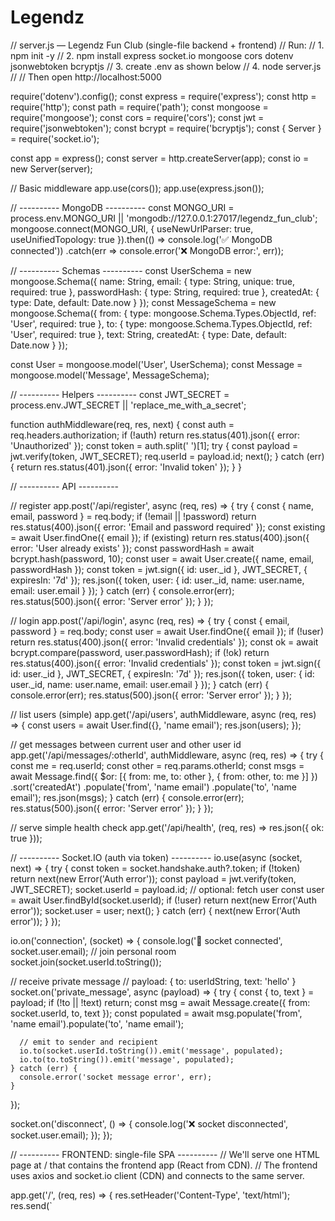 # Legendz
// server.js — Legendz Fun Club (single-file backend + frontend)
// Run:
// 1. npm init -y
// 2. npm install express socket.io mongoose cors dotenv jsonwebtoken bcryptjs
// 3. create .env as shown below
// 4. node server.js
//
// Then open http://localhost:5000

require('dotenv').config();
const express = require('express');
const http = require('http');
const path = require('path');
const mongoose = require('mongoose');
const cors = require('cors');
const jwt = require('jsonwebtoken');
const bcrypt = require('bcryptjs');
const { Server } = require('socket.io');

const app = express();
const server = http.createServer(app);
const io = new Server(server);

// Basic middleware
app.use(cors());
app.use(express.json());

// ---------- MongoDB ----------
const MONGO_URI = process.env.MONGO_URI || 'mongodb://127.0.0.1:27017/legendz_fun_club';
mongoose.connect(MONGO_URI, {
  useNewUrlParser: true,
  useUnifiedTopology: true
}).then(() => console.log('✅ MongoDB connected'))
  .catch(err => console.error('❌ MongoDB error:', err));

// ---------- Schemas ----------
const UserSchema = new mongoose.Schema({
  name: String,
  email: { type: String, unique: true, required: true },
  passwordHash: { type: String, required: true },
  createdAt: { type: Date, default: Date.now }
});
const MessageSchema = new mongoose.Schema({
  from: { type: mongoose.Schema.Types.ObjectId, ref: 'User', required: true },
  to: { type: mongoose.Schema.Types.ObjectId, ref: 'User', required: true },
  text: String,
  createdAt: { type: Date, default: Date.now }
});

const User = mongoose.model('User', UserSchema);
const Message = mongoose.model('Message', MessageSchema);

// ---------- Helpers ----------
const JWT_SECRET = process.env.JWT_SECRET || 'replace_me_with_a_secret';

function authMiddleware(req, res, next) {
  const auth = req.headers.authorization;
  if (!auth) return res.status(401).json({ error: 'Unauthorized' });
  const token = auth.split(' ')[1];
  try {
    const payload = jwt.verify(token, JWT_SECRET);
    req.userId = payload.id;
    next();
  } catch (err) {
    return res.status(401).json({ error: 'Invalid token' });
  }
}

// ---------- API ----------

// register
app.post('/api/register', async (req, res) => {
  try {
    const { name, email, password } = req.body;
    if (!email || !password) return res.status(400).json({ error: 'Email and password required' });
    const existing = await User.findOne({ email });
    if (existing) return res.status(400).json({ error: 'User already exists' });
    const passwordHash = await bcrypt.hash(password, 10);
    const user = await User.create({ name, email, passwordHash });
    const token = jwt.sign({ id: user._id }, JWT_SECRET, { expiresIn: '7d' });
    res.json({ token, user: { id: user._id, name: user.name, email: user.email } });
  } catch (err) {
    console.error(err);
    res.status(500).json({ error: 'Server error' });
  }
});

// login
app.post('/api/login', async (req, res) => {
  try {
    const { email, password } = req.body;
    const user = await User.findOne({ email });
    if (!user) return res.status(400).json({ error: 'Invalid credentials' });
    const ok = await bcrypt.compare(password, user.passwordHash);
    if (!ok) return res.status(400).json({ error: 'Invalid credentials' });
    const token = jwt.sign({ id: user._id }, JWT_SECRET, { expiresIn: '7d' });
    res.json({ token, user: { id: user._id, name: user.name, email: user.email } });
  } catch (err) {
    console.error(err);
    res.status(500).json({ error: 'Server error' });
  }
});

// list users (simple)
app.get('/api/users', authMiddleware, async (req, res) => {
  const users = await User.find({}, 'name email');
  res.json(users);
});

// get messages between current user and other user id
app.get('/api/messages/:otherId', authMiddleware, async (req, res) => {
  try {
    const me = req.userId;
    const other = req.params.otherId;
    const msgs = await Message.find({ $or: [{ from: me, to: other }, { from: other, to: me }] })
      .sort('createdAt')
      .populate('from', 'name email')
      .populate('to', 'name email');
    res.json(msgs);
  } catch (err) {
    console.error(err);
    res.status(500).json({ error: 'Server error' });
  }
});

// serve simple health check
app.get('/api/health', (req, res) => res.json({ ok: true }));

// ---------- Socket.IO (auth via token) ----------
io.use(async (socket, next) => {
  try {
    const token = socket.handshake.auth?.token;
    if (!token) return next(new Error('Auth error'));
    const payload = jwt.verify(token, JWT_SECRET);
    socket.userId = payload.id;
    // optional: fetch user
    const user = await User.findById(socket.userId);
    if (!user) return next(new Error('Auth error'));
    socket.user = user;
    next();
  } catch (err) {
    next(new Error('Auth error'));
  }
});

io.on('connection', (socket) => {
  console.log('🔌 socket connected', socket.user.email);
  // join personal room
  socket.join(socket.userId.toString());

  // receive private message
  // payload: { to: userIdString, text: 'hello' }
  socket.on('private_message', async (payload) => {
    try {
      const { to, text } = payload;
      if (!to || !text) return;
      const msg = await Message.create({ from: socket.userId, to, text });
      const populated = await msg.populate('from', 'name email').populate('to', 'name email');

      // emit to sender and recipient
      io.to(socket.userId.toString()).emit('message', populated);
      io.to(to.toString()).emit('message', populated);
    } catch (err) {
      console.error('socket message error', err);
    }
  });

  socket.on('disconnect', () => {
    console.log('❌ socket disconnected', socket.user.email);
  });
});

// ---------- FRONTEND: single-file SPA ----------
// We'll serve one HTML page at / that contains the frontend app (React from CDN).
// The frontend uses axios and socket.io client (CDN) and connects to the same server.

app.get('/', (req, res) => {
  res.setHeader('Content-Type', 'text/html');
  res.send(`<!doctype html>
<html>
  <head>
    <meta charset="utf-8" />
    <title>Legendz Fun Club</title>
    <meta name="viewport" content="width=device-width, initial-scale=1" />
    <!-- Tailwind via CDN for quick styling (dev only) -->
    <script src="https://cdn.tailwindcss.com"></script>
    <style>
      html,body,#root{height:100%}
    </style>
  </head>
  <body class="bg-gray-100">
    <div id="root"></div>

    <!-- React + ReactDOM UMD -->
    <script src="https://unpkg.com/react@18/umd/react.development.js"></script>
    <script src="https://unpkg.com/react-dom@18/umd/react-dom.development.js"></script>
    <!-- Axios -->
    <script src="https://cdn.jsdelivr.net/npm/axios/dist/axios.min.js"></script>
    <!-- Socket.IO client -->
    <script src="/socket.io/socket.io.js"></script>

    <script>
      const e = React.createElement;
      const { useState, useEffect, useRef } = React;

      const API_BASE = '';

      // helper to set axios auth header
      function setAuth(token) {
        if (token) axios.defaults.headers.common['Authorization'] = 'Bearer ' + token;
        else delete axios.defaults.headers.common['Authorization'];
      }

      function App() {
        const [token, setToken] = useState(localStorage.getItem('lfc_token'));
        const [user, setUser] = useState(JSON.parse(localStorage.getItem('lfc_user') || 'null'));

        useEffect(() => {
          if (token) setAuth(token);
        }, [token]);

        if (!token) {
          return e(Auth, { onLogin: (t, u) => {
            localStorage.setItem('lfc_token', t);
            localStorage.setItem('lfc_user', JSON.stringify(u));
            setToken(t); setUser(u); setAuth(t);
          }});
        }

        return e(LegendzFunClub, { token, user, onLogout: () => {
          localStorage.removeItem('lfc_token'); localStorage.removeItem('lfc_user');
          setToken(null); setUser(null); setAuth(null);
        }});
      }

      function Auth({ onLogin }) {
        const [mode, setMode] = useState('login');
        const [email, setEmail] = useState('');
        const [name, setName] = useState('');
        const [password, setPassword] = useState('');

        async function submit() {
          try {
            if (mode === 'login') {
              const r = await axios.post('/api/login', { email, password });
              onLogin(r.data.token, r.data.user);
            } else {
              const r = await axios.post('/api/register', { name, email, password });
              onLogin(r.data.token, r.data.user);
            }
          } catch (err) {
            alert(err.response?.data?.error || 'Auth failed');
          }
        }

        return e('div', { className: 'h-screen flex items-center justify-center' },
          e('div', { className: 'bg-white p-6 rounded shadow w-full max-w-md' },
            e('h2', { className: 'text-xl font-semibold mb-4' }, 'Legendz Fun Club — ' + mode),
            mode === 'register' && e('input', { placeholder: 'Name', value: name, onChange: e=>setName(e.target.value), className: 'w-full p-2 border rounded mb-2' }),
            e('input', { placeholder: 'Email', value: email, onChange: e=>setEmail(e.target.value), className: 'w-full p-2 border rounded mb-2' }),
            e('input', { type: 'password', placeholder: 'Password', value: password, onChange: e=>setPassword(e.target.value), className: 'w-full p-2 border rounded mb-4' }),
            e('button', { className: 'w-full bg-green-600 text-white py-2 rounded', onClick: submit }, mode === 'login' ? 'Login' : 'Register'),
            e('div', { className: 'text-center mt-3 text-sm' },
              e('button', { className: 'text-green-600', onClick: () => setMode(mode === 'login' ? 'register' : 'login') },
                mode === 'login' ? 'Create account' : 'Already have an account?'
              )
            )
          )
        );
      }

      function LegendzFunClub({ token, user, onLogout }) {
        const [users, setUsers] = useState([]);
        const [activeId, setActiveId] = useState(null);
        const [messages, setMessages] = useState({});
        const [input, setInput] = useState('');
        const socketRef = useRef(null);
        const endRef = useRef(null);

        useEffect(() => {
          setAuth(token);
          // fetch users
          axios.get('/api/users').then(r => {
            // server returns {_id, name, email}
            setUsers(r.data.map(u => ({ id: u._id, name: u.name || u.email, email: u.email })));
          }).catch(console.error);

          // connect socket
          const socket = io({ auth: { token } });
          socketRef.current = socket;

          socket.on('connect_error', (err) => console.error('Socket error', err));
          socket.on('message', (m) => {
            // populate local messages: m.from, m.to are objects
            const otherId = (m.from._id === user.id) ? m.to._id : m.from._id;
            setMessages(prev => {
              const arr = prev[otherId] ? [...prev[otherId]] : [];
              arr.push(m);
              return { ...prev, [otherId]: arr };
            });
          });

          return () => socket.disconnect();
        }, []);

        useEffect(() => { scrollToBottom(); }, [messages, activeId]);

        function scrollToBottom() { endRef.current?.scrollIntoView({ behavior: 'smooth' }); }

        async function openChat(otherId) {
          setActiveId(otherId);
          if (!messages[otherId]) {
            const r = await axios.get('/api/messages/' + otherId);
            setMessages(prev => ({ ...prev, [otherId]: r.data }));
          }
        }

        function sendMessage() {
          if (!input.trim() || !activeId) return;
          socketRef.current.emit('private_message', { to: activeId, text: input });
          setInput('');
        }

        return e('div', { className: 'h-screen w-screen flex text-sm' },
          // sidebar
          e('aside', { className: 'w-96 border-r bg-white flex flex-col' },
            e('header', { className: 'px-4 py-3 flex items-center gap-3 border-b' },
              e('div', { className: 'flex-1' },
                e('h1', { className: 'text-lg font-semibold' }, 'Legendz Fun Club'),
                e('p', { className: 'text-xs text-gray-500' }, user.name || user.email)
              ),
              e('button', { className: 'px-3 py-1 rounded-md border text-xs', onClick: onLogout }, 'Logout')
            ),
            e('div', { className: 'p-3' },
              e('input', { placeholder: 'Search', className: 'w-full rounded-md border p-2 text-sm' })
            ),
            e('div', { className: 'flex-1 overflow-auto' },
              users.map(u =>
                e('button', { key: u.id, onClick: () => openChat(u.id), className: 'w-full text-left flex gap-3 items-center px-3 py-2 hover:bg-gray-50' + (u.id === activeId ? ' bg-gray-50' : '') },
                  e('div', { className: 'w-12 h-12 rounded-full bg-indigo-400 flex items-center justify-center text-white font-semibold' }, (u.name||'U').slice(0,2)),
                  e('div', { className: 'flex-1' },
                    e('div', { className: 'font-medium' }, u.name),
                    e('div', { className: 'text-xs text-gray-500 truncate' }, (messages[u.id]||[]).slice(-1)[0]?.text || 'Say hi to start the chat')
                  )
                )
              )
            )
          ),
          // chat area
          e('main', { className: 'flex-1 flex flex-col' },
            activeId ? e(React.Fragment, null,
              e('div', { className: 'flex items-center gap-4 px-6 py-3 border-b bg-white' },
                e('div', { className: 'font-semibold' }, users.find(x=>x.id===activeId)?.name || 'Chat')
              ),
              e('div', { className: 'flex-1 overflow-auto p-6 bg-[url(\"data:image/svg+xml;utf8,<svg xmlns=\\'http://www.w3.org/2000/svg\\' width=\\'200\\' height=\\'200\\'><text x=\\'0\\' y=\\'15\\' font-size=\\'12\\' fill=\\'%23e5e7eb\\'>Legendz Fun Club background</text></svg>)\"]' },
                e('div', { className: 'max-w-3xl mx-auto' },
                  (messages[activeId]||[]).map((m, i) =>
                    e('div', { key: i, className: 'mb-3 flex ' + ((m.from._id === user.id) ? 'justify-end' : 'justify-start') },
                      e('div', { className: ((m.from._id === user.id) ? 'bg-green-600 text-white' : 'bg-white text-black border') + ' p-3 rounded-lg shadow-sm max-w-[70%]' },
                        e('div', null, m.text),
                        e('div', { className: 'text-[10px] text-gray-200 mt-1 text-right' }, new Date(m.createdAt).toLocaleTimeString())
                      )
                    )
                  ),
                  e('div', { ref: endRef })
                )
              ),
              e('div', { className: 'p-4 border-t bg-white' },
                e('div', { className: 'max-w-3xl mx-auto flex items-center gap-3' },
                  e('input', { value: input, onChange: e=>setInput(e.target.value), onKeyDown: e=>{ if(e.key==='Enter') sendMessage() }, placeholder: 'Type a message', className: 'w-full rounded-full border px-4 py-2 focus:outline-none' }),
                  e('button', { onClick: sendMessage, className: 'px-4 py-2 rounded-full bg-green-600 text-white font-semibold' }, 'Send')
                )
              )
            ) : e('div', { className: 'flex-1 flex items-center justify-center' }, 'Select a conversation to start chatting')
          )
        );
      }

      ReactDOM.createRoot(document.getElementById('root')).render(e(App));
    </script>
  </body>
</html>
`);
});

// ---------- start ----------
const PORT = process.env.PORT || 5000;
server.listen(PORT, () => {
  console.log('🚀 Legendz Fun Club running on port', PORT);
});
